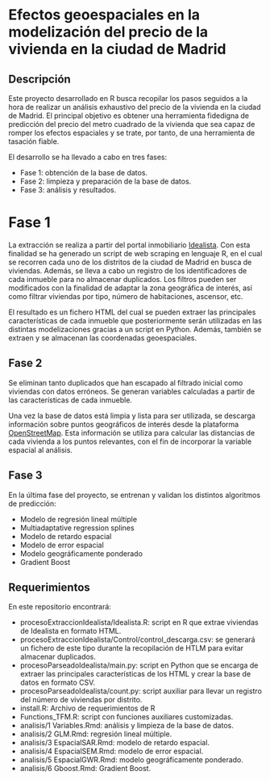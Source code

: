 # Efectos geoespaciales en la modelización del precio de la vivienda en la ciudad de Madrid


## Descripción

Este proyecto desarrollado en R busca recopilar los pasos seguidos a la hora de realizar un análisis exhaustivo del precio de la vivienda en la ciudad de Madrid. El principal objetivo es obtener una herramienta fidedigna de predicción del precio del metro cuadrado de la vivienda que sea capaz de romper los efectos espaciales y se trate, por tanto, de una herramienta de tasación fiable.

El desarrollo se ha llevado a cabo en tres fases:

- Fase 1: obtención de la base de datos.
- Fase 2: limpieza y preparación de la base de datos.
- Fase 3: análisis y resultados.

# Fase 1

La extracción se realiza a partir del portal inmobiliario [Idealista](https://www.idealista.com/). Con esta finalidad se ha generado un script de web scraping en lenguaje R, en el cual se recorren cada uno de los distritos de la ciudad de Madrid en busca de viviendas. Además, se lleva a cabo un registro de los identificadores de cada inmueble para no almacenar duplicados. Los filtros pueden ser modificados con la finalidad de adaptar la zona geográfica de interés, así como filtrar viviendas por tipo, número de habitaciones, ascensor, etc.

El resultado es un fichero HTML del cual se pueden extraer las principales características de cada inmueble que posteriormente serán utilizadas en las distintas modelizaciones gracias a un script en Python. Además, también se extraen y se almacenan las coordenadas geoespaciales.

## Fase 2

Se eliminan tanto duplicados que han escapado al filtrado inicial como viviendas con datos erróneos. Se generan variables calculadas a partir de las características de cada inmueble.

Una vez la base de datos está limpia y lista para ser utilizada, se descarga información sobre puntos geográficos de interés desde la plataforma [OpenStreetMap](https://www.openstreetmap.org/). Esta información se utiliza para calcular las distancias de cada vivienda a los puntos relevantes, con el fin de incorporar la variable espacial al análisis.

## Fase 3

En la última fase del proyecto, se entrenan y validan los distintos algoritmos de predicción:

- Modelo de regresión lineal múltiple
- Multiadaptative regression splines
- Modelo de retardo espacial
- Modelo de error espacial
- Modelo geográficamente ponderado
- Gradient Boost

## Requerimientos

En este repositorio encontrará:

- procesoExtraccionIdealista/Idealista.R: script en R que extrae viviendas de Idealista en formato HTML.
- procesoExtraccionIdealista/Control/control_descarga.csv: se generará un fichero de este tipo durante la recopilación de HTLM para evitar almacenar duplicados. 
- procesoParseadoIdealista/main.py: script en Python que se encarga de extraer las principales características de los HTML y crear la base de datos en formato CSV.
- procesoParseadoIdealista/count.py: script auxiliar para llevar un registro del número de viviendas por distrito.
- install.R: Archivo de requerimientos de R
- Functions_TFM.R: script con funciones auxiliares customizadas.
- analisis/1 Variables.Rmd: análisis y limpieza de la base de datos.
- analisis/2 GLM.Rmd: regresión lineal múltiple.
- analisis/3 EspacialSAR.Rmd: modelo de retardo espacial.
- analisis/4 EspacialSEM.Rmd: modelo de error espacial.
- analisis/5 EspacialGWR.Rmd: modelo geográficamente ponderado.
- analisis/6 Gboost.Rmd: Gradient Boost.
